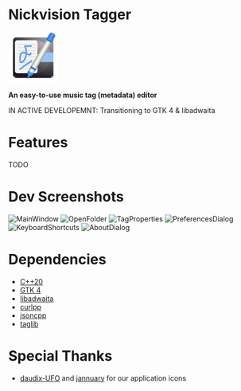 # Nickvision Tagger
<img src="src/resources/org.nickvision.tagger.svg" width="100" height="100"/>

**An easy-to-use music tag (metadata) editor**

IN ACTIVE DEVELOPEMNT: Transitioning to GTK 4 & libadwaita

# Features
TODO

# Dev Screenshots
![MainWindow](https://user-images.githubusercontent.com/17648453/190164690-a20bac35-e5f9-4671-b9a5-457e25ab645a.png)
![OpenFolder](https://user-images.githubusercontent.com/17648453/191148587-aae0226b-95e2-4082-9274-a46ba981631a.png)
![TagProperties](https://user-images.githubusercontent.com/17648453/191148592-ee322204-41ad-47e2-a6f5-2e61dec0a47e.png)
![PreferencesDialog](https://user-images.githubusercontent.com/17648453/190164715-7bd09f81-7747-40bf-902b-ffcf7353bbd2.png)
![KeyboardShortcuts](https://user-images.githubusercontent.com/17648453/191148597-e250d695-afa8-4ddc-939c-27e31601733f.png)
![AboutDialog](https://user-images.githubusercontent.com/17648453/190164747-22f029fd-239f-4665-b5c7-f5c72fcfb79f.png)

# Dependencies
- [C++20](https://en.cppreference.com/w/cpp/20)
- [GTK 4](https://www.gtk.org/)
- [libadwaita](https://gnome.pages.gitlab.gnome.org/libadwaita/)
- [curlpp](http://www.curlpp.org/)
- [jsoncpp](https://github.com/open-source-parsers/jsoncpp)
- [taglib](https://taglib.org/)

# Special Thanks
- [daudix-UFO](https://github.com/daudix-UFO) and [jannuary](https://github.com/jannuary) for our application icons

